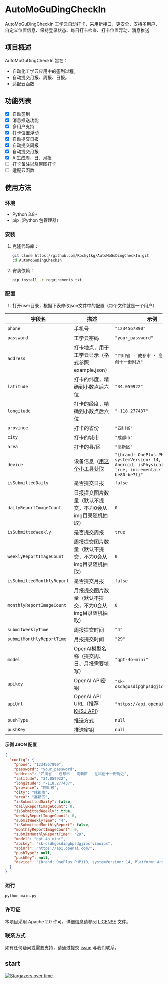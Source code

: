 # AutoMoGuDingCheckIn

AutoMoGuDingCheckIn 工学云自动打卡，采用新接口，更安全，支持多用户、自定义位置信息、保持登录状态、每日打卡检查、打卡位置浮动、消息推送

## 项目概述

AutoMoGuDingCheckIn 旨在：

- 自动化工学云应用中的签到过程。
- 自动提交月报、周报、日报。
- 适配云函数

## 功能列表

- [x] 自动签到
- [x] 消息推送功能
- [x] 多用户支持
- [x] 打卡位置浮动
- [x] 自动提交日报
- [x] 自动提交周报
- [x] 自动提交月报
- [x] AI生成周、日、月报
- [ ] 打卡备注以及带图打卡
- [ ] 适配云函数

## 使用方法

### 环境

- Python 3.8+
- pip（Python 包管理器）

### 安装

1. 克隆代码库：
    ```bash
    git clone https://github.com/Rockytkg/AutoMoGuDingCheckIn.git
    cd AutoMoGuDingCheckIn
    ```

2. 安装依赖：
    ```bash
    pip install -r requirements.txt
    ```

### 配置

1. 打开user目录，根据下表修改json文件中的配置（每个文件就是一个用户）

| 字段名                        | 描述                                                                   | 示例                                                                                                                          |
|----------------------------|----------------------------------------------------------------------|-----------------------------------------------------------------------------------------------------------------------------|
| `phone`                    | 手机号                                                                  | `"1234567890"`                                                                                                              |
| `password`                 | 工学云密码                                                                | `"your_password"`                                                                                                           |
| `address`                  | 打卡地点，用于工学云显示（格式参照example.json）                                       | `"四川省 · 成都市 · 高新区 · 在科创十一街附近"`                                                                                              |
| `latitude`                 | 打卡的纬度，精确到小数点后六位                                                      | `"34.059922"`                                                                                                               |
| `longitude`                | 打卡的经度，精确到小数点后六位                                                      | `"-118.277437"`                                                                                                             |
| `province`                 | 打卡的省份                                                                | `"四川省"`                                                                                                                     |
| `city`                     | 打卡的城市                                                                | `"成都市"`                                                                                                                     |
| `area`                     | 打卡的县/区                                                               | `"高新区"`                                                                                                                     |
| `device`                   | 设备信息（[用这个小工具获取](https://www.123pan.com/s/rlqcVv-bQOPH.html)          | `"{brand: OnePlus PHP110, systemVersion: 14, Platform: Android, isPhysicalDevice: true, incremental: T.18b885b-be80-be7f}"` |
| `isSubmittedDaily`         | 是否提交日报                                                               | `false`                                                                                                                     |
| `dailyReportImageCount`    | 日报提交图片数量（默认不提交，不为0会从img目录随机抽取）                                       | `0`                                                                                                                         |
| `isSubmittedWeekly`        | 是否提交周报                                                               | `true`                                                                                                                      |
| `weeklyReportImageCount`   | 周报提交图片数量（默认不提交，不为0会从img目录随机抽取）                                       | `0`                                                                                                                         |
| `isSubmittedMonthlyReport` | 是否提交月报                                                               | `false`                                                                                                                     |
| `monthlyReportImageCount`  | 月报提交图片数量（默认不提交，不为0会从img目录随机抽取）                                       | `0`                                                                                                                         |
| `submitWeeklyTime`         | 周报提交时间                                                               | `"4"`                                                                                                                       |
| `submitMonthlyReportTime`  | 月报提交时间                                                               | `"29"`                                                                                                                      |
| `model`                    | OpenAI模型名称（提交周、日、月报需要填写）                                             | `"gpt-4o-mini"`                                                                                                             |
| `apikey`                   | OpenAI API密钥                                                         | `"sk-osdhgosdipghpsdgjiosfvinoips"`                                                                                         |
| `apiUrl`                   | OpenAI API URL（推荐[KKSJ API](https://api.kksj.org/register?aff=1kzT)） | `"https://api.openai.com/"`                                                                                                 |
| `pushType`                 | 推送方式                                                                 | `null`                                                                                                                      |
| `pushKey`                  | 推送密钥                                                                 | `null`                                                                                                                      |

#### 示例 JSON 配置

```json
{
  "config": {
    "phone": "1234567890",
    "password": "your_password",
    "address": "四川省 · 成都市 · 高新区 · 在科创十一街附近",
    "latitude": "34.059922",
    "longitude": "-118.277437",
    "province": "四川省",
    "city": "成都市",
    "area": "高新区",
    "isSubmittedDaily": false,
    "dailyReportImageCount": 0,
    "isSubmittedWeekly": true,
    "weeklyReportImageCount": 0,
    "submitWeeklyTime": "4",
    "isSubmittedMonthlyReport": false,
    "monthlyReportImageCount": 0,
    "submitMonthlyReportTime": "29",
    "model": "gpt-4o-mini",
    "apikey": "sk-osdhgosdipghpsdgjiosfvinoips",
    "apiUrl": "https://api.openai.com/",
    "pushType": null,
    "pushKey": null,
    "device": "{brand: OnePlus PHP110, systemVersion: 14, Platform: Android, isPhysicalDevice: true, incremental: T.18b885b-be80-be7f}"
  }
}
```

### 运行

```bash
python main.py
```

### 许可证

本项目采用 Apache 2.0 许可。详细信息请参阅 [LICENSE](https://github.com/Rockytkg/AutoMoGuDingCheckIn/blob/main/LICENSE)
文件。

### 联系方式

如有任何疑问或需要支持，请通过提交 [issue](https://github.com/Rockytkg/AutoMoGuDingCheckIn/issues) 与我们联系。

## start

[![Stargazers over time](https://starchart.cc/Rockytkg/AutoMoGuDingCheckIn)](https://starchart.cc/Rockytkg/AutoMoGuDingCheckIn)